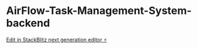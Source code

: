 # AirFlow-Task-Management-System-backend

[Edit in StackBlitz next generation editor ⚡️](https://stackblitz.com/~/github.com/Anupam1603/AirFlow-Task-Management-System-backend)